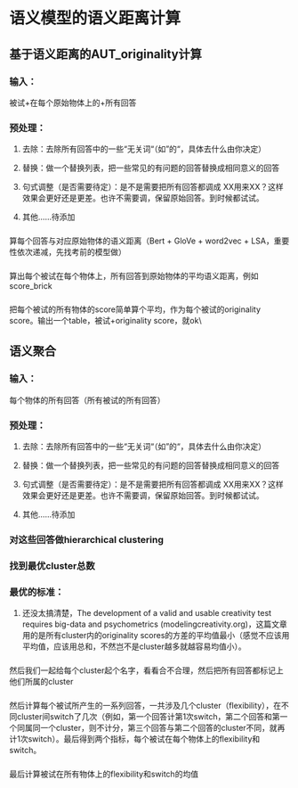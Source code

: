# 语义模型的语义距离计算

## 基于语义距离的AUT_originality计算 

### 输入：

被试+在每个原始物体上的+所有回答 

### 预处理： 

   1. 去除：去除所有回答中的一些“无关词“（如”的“，具体去什么由你决定） 

   2. 替换：做一个替换列表，把一些常见的有问题的回答替换成相同意义的回答 

   3. 句式调整（是否需要待定）：是不是需要把所有回答都调成 XX用来XX？这样效果会更好还是更差。也许不需要调，保留原始回答。到时候都试试。 

   4. 其他……待添加 

### 

算每个回答与对应原始物体的语义距离（Bert + GloVe + word2vec + LSA，重要性依次递减，先找考前的模型做） 

### 

算出每个被试在每个物体上，所有回答到原始物体的平均语义距离，例如score_brick 

### 

把每个被试的所有物体的score简单算个平均，作为每个被试的originality score。输出一个table，被试+originality score，就ok\ 

 

## 语义聚合 

### 输入：

每个物体的所有回答（所有被试的所有回答） 

### 预处理： 

1. 去除：去除所有回答中的一些“无关词“（如”的“，具体去什么由你决定） 

2. 替换：做一个替换列表，把一些常见的有问题的回答替换成相同意义的回答 

3. 句式调整（是否需要待定）：是不是需要把所有回答都调成 XX用来XX？这样效果会更好还是更差。也许不需要调，保留原始回答。到时候都试试。 

4. 其他……待添加 

### 对这些回答做hierarchical clustering 

### 找到最优cluster总数 

### 最优的标准：

1. 还没太搞清楚，The development of a valid and usable creativity test requires big-data and psychometrics (modelingcreativity.org)，这篇文章用的是所有cluster内的originality scores的方差的平均值最小（感觉不应该用平均值，应该用总和，不然岂不是cluster越多就越容易均值小）。 

### 

然后我们一起给每个cluster起个名字，看看合不合理，然后把所有回答都标记上他们所属的cluster 

###

然后计算每个被试所产生的一系列回答，一共涉及几个cluster（flexibility），在不同cluster间switch了几次（例如，第一个回答计第1次switch，第二个回答和第一个同属同一个cluster，则不计分，第三个回答与第二个回答的cluster不同，就再计1次switch）。最后得到两个指标，每个被试在每个物体上的flexibility和switch。 

###

最后计算被试在所有物体上的flexibility和switch的均值 

 